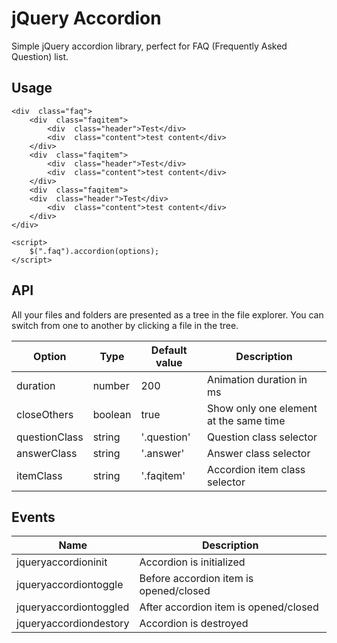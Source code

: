 ﻿# jQuery Accordion

Simple jQuery accordion library, perfect for FAQ (Frequently Asked Question) list.

## Usage

    <div  class="faq">
    	<div  class="faqitem">
    		<div  class="header">Test</div>
    		<div  class="content">test content</div>
    	</div>
    	<div  class="faqitem">
    		<div  class="header">Test</div>
    		<div  class="content">test content</div>
    	</div>
    	<div  class="faqitem">
    	<div  class="header">Test</div>
    		<div  class="content">test content</div>
    	</div>
    </div>

    <script>
    	$(".faq").accordion(options);
    </script>

## API

All your files and folders are presented as a tree in the file explorer. You can switch from one to another by clicking a file in the tree.


| Option  | Type | Default value | Description |
| ----- | ----- | ----- | ----- |
| duration | number | 200 | Animation duration in ms |
| closeOthers | boolean | true | Show only one element at the same time |
| questionClass | string | '.question' | Question class selector |
| answerClass | string | '.answer' | Answer class selector |
| itemClass | string | '.faqitem' | Accordion item class selector |

## Events
| Name  | Description |
| ----- | ----- |
| jqueryaccordioninit | Accordion is initialized |
| jqueryaccordiontoggle | Before accordion item is opened/closed |
| jqueryaccordiontoggled | After accordion item is opened/closed |
| jqueryaccordiondestory | Accordion is destroyed |

